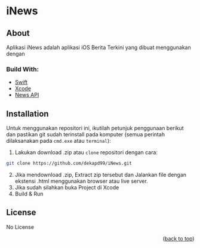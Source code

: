 # iNews

<!-- ABOUT THE PROJECT -->
## About
Aplikasi iNews adalah aplikasi iOS Berita Terkini yang dibuat menggunakan dengan 

### Build With:

* [Swift](https://www.swift.org/documentation/)
* [Xcode](https://developer.apple.com/xcode/)
* [News API](https://newsapi.org/)


<!-- How to Install -->
## Installation
Untuk menggunakan repositori ini, ikutilah petunjuk penggunaan berikut dan pastikan git sudah terinstall pada komputer (semua perintah dilaksanakan pada `cmd.exe` atau `terminal`):

1. Lakukan download .zip atau `clone` repositori dengan cara:
```bash
git clone https://github.com/dekapd99/iNews.git
```

2. Jika mendownload .zip, Extract zip tersebut dan Jalankan file dengan ekstensi .html menggunakan browser atau live server.
3. Jika sudah silahkan buka Project di Xcode
4. Build & Run

<!-- What Kind of License? -->
## License
No License 

<p align="right">(<a href="#top">back to top</a>)</p>
